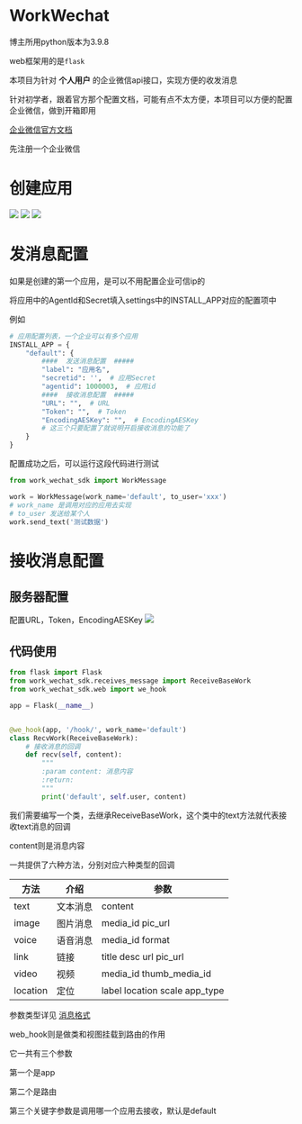 # WorkWechat

博主所用python版本为3.9.8

web框架用的是`flask`

本项目为针对 **个人用户** 的企业微信api接口，实现方便的收发消息

针对初学者，跟着官方那个配置文档，可能有点不太方便，本项目可以方便的配置企业微信，做到开箱即用

[企业微信官方文档](https://developer.work.weixin.qq.com/document/path/90664)

先注册一个企业微信

# 创建应用

![](http://python.fengfengzhidao.com/pic/20221007142314.png)
![](http://python.fengfengzhidao.com/pic/20221007142609.png)
![](http://python.fengfengzhidao.com/pic/20221007142711.png)

# 发消息配置

如果是创建的第一个应用，是可以不用配置企业可信ip的

将应用中的AgentId和Secret填入settings中的INSTALL_APP对应的配置项中

例如

```python
# 应用配置列表，一个企业可以有多个应用
INSTALL_APP = {
    "default": {
        ####  发送消息配置  #####
        "label": "应用名",
        "secretid": '',  # 应用Secret
        "agentid": 1000003,  # 应用id
        ####  接收消息配置  #####
        "URL": "",  # URL
        "Token": "",  # Token
        "EncodingAESKey": "",  # EncodingAESKey
        # 这三个只要配置了就说明开启接收消息的功能了
    }
}
```

配置成功之后，可以运行这段代码进行测试

```python
from work_wechat_sdk import WorkMessage

work = WorkMessage(work_name='default', to_user='xxx')
# work_name 是调用对应的应用去实现
# to_user 发送给某个人
work.send_text('测试数据')
```

# 接收消息配置

## 服务器配置

配置URL，Token，EncodingAESKey
![](http://python.fengfengzhidao.com/pic/20221007145527.png)

## 代码使用

```python
from flask import Flask
from work_wechat_sdk.receives_message import ReceiveBaseWork
from work_wechat_sdk.web import we_hook

app = Flask(__name__)


@we_hook(app, '/hook/', work_name='default')
class RecvWork(ReceiveBaseWork):
    # 接收消息的回调
    def recv(self, content):
        """
        :param content: 消息内容
        :return:
        """
        print('default', self.user, content)
```

我们需要编写一个类，去继承ReceiveBaseWork，这个类中的text方法就代表接收text消息的回调

content则是消息内容

一共提供了六种方法，分别对应六种类型的回调

| 方法 | 介绍 | 参数 |
|---- | ---- |---- |
| text | 文本消息| content |
| image | 图片消息 | media_id pic_url |
| voice | 语音消息 | media_id format |
| link | 链接 | title desc url pic_url |
| video | 视频 | media_id thumb_media_id |
| location | 定位 | label location scale app_type |

参数类型详见 [消息格式](https://developer.work.weixin.qq.com/document/path/90857)

web_hook则是做类和视图挂载到路由的作用

它一共有三个参数

第一个是app

第二个是路由

第三个关键字参数是调用哪一个应用去接收，默认是default